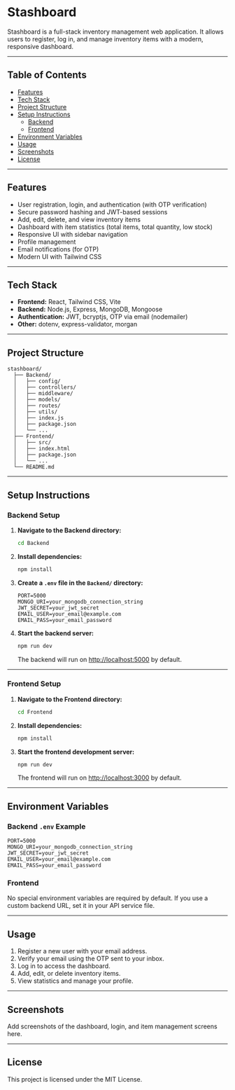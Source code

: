 # Stashboard

Stashboard is a full-stack inventory management web application. It allows users to register, log in, and manage inventory items with a modern, responsive dashboard.

---

## Table of Contents
- [Features](#features)
- [Tech Stack](#tech-stack)
- [Project Structure](#project-structure)
- [Setup Instructions](#setup-instructions)
  - [Backend](#backend-setup)
  - [Frontend](#frontend-setup)
- [Environment Variables](#environment-variables)
- [Usage](#usage)
- [Screenshots](#screenshots)
- [License](#license)

---

## Features
- User registration, login, and authentication (with OTP verification)
- Secure password hashing and JWT-based sessions
- Add, edit, delete, and view inventory items
- Dashboard with item statistics (total items, total quantity, low stock)
- Responsive UI with sidebar navigation
- Profile management
- Email notifications (for OTP)
- Modern UI with Tailwind CSS

---

## Tech Stack
- **Frontend:** React, Tailwind CSS, Vite
- **Backend:** Node.js, Express, MongoDB, Mongoose
- **Authentication:** JWT, bcryptjs, OTP via email (nodemailer)
- **Other:** dotenv, express-validator, morgan

---

## Project Structure
```
stashboard/
  ├── Backend/
  │   ├── config/
  │   ├── controllers/
  │   ├── middleware/
  │   ├── models/
  │   ├── routes/
  │   ├── utils/
  │   ├── index.js
  │   ├── package.json
  │   └── ...
  ├── Frontend/
  │   ├── src/
  │   ├── index.html
  │   ├── package.json
  │   └── ...
  └── README.md
```

---

## Setup Instructions

### Backend Setup
1. **Navigate to the Backend directory:**
   ```bash
   cd Backend
   ```
2. **Install dependencies:**
   ```bash
   npm install
   ```
3. **Create a `.env` file in the `Backend/` directory:**
   ```env
   PORT=5000
   MONGO_URI=your_mongodb_connection_string
   JWT_SECRET=your_jwt_secret
   EMAIL_USER=your_email@example.com
   EMAIL_PASS=your_email_password
   ```
4. **Start the backend server:**
   ```bash
   npm run dev
   ```
   The backend will run on [http://localhost:5000](http://localhost:5000) by default.

---

### Frontend Setup
1. **Navigate to the Frontend directory:**
   ```bash
   cd Frontend
   ```
2. **Install dependencies:**
   ```bash
   npm install
   ```
3. **Start the frontend development server:**
   ```bash
   npm run dev
   ```
   The frontend will run on [http://localhost:3000](http://localhost:3000) by default.

---

## Environment Variables

### Backend `.env` Example
```
PORT=5000
MONGO_URI=your_mongodb_connection_string
JWT_SECRET=your_jwt_secret
EMAIL_USER=your_email@example.com
EMAIL_PASS=your_email_password
```

### Frontend
No special environment variables are required by default. If you use a custom backend URL, set it in your API service file.

---

## Usage
1. Register a new user with your email address.
2. Verify your email using the OTP sent to your inbox.
3. Log in to access the dashboard.
4. Add, edit, or delete inventory items.
5. View statistics and manage your profile.

---

## Screenshots
Add screenshots of the dashboard, login, and item management screens here.

---

## License
This project is licensed under the MIT License. 